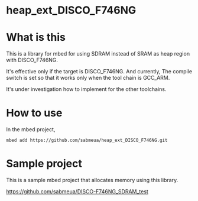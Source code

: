 # heap_ext_DISCO_F746NG

# What is this

This is a library for mbed for using SDRAM instead of SRAM as heap region with DISCO_F746NG.

It's effective only if the target is DISCO_F746NG. And currently, The compile switch is set so that it works only when the tool chain is GCC_ARM.

It's under investigation how to implement for the other toolchains.


# How to use

In the mbed project,

```
mbed add https://github.com/sabmeua/heap_ext_DISCO_F746NG.git
```

# Sample project

This is a sample mbed project that allocates memory using this library.

https://github.com/sabmeua/DISCO-F746NG_SDRAM_test

